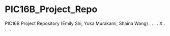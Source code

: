 # PIC16B_Project_Repo
PIC16B Project Repository (Emily Shi, Yuka Murakami, Shaina Wang)
. . . 
. X . 
. . .
